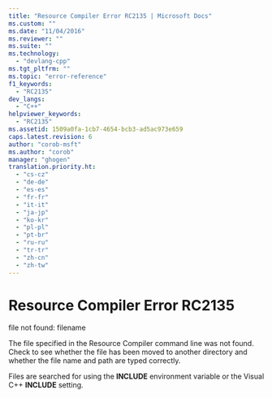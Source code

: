 ```yaml
---
title: "Resource Compiler Error RC2135 | Microsoft Docs"
ms.custom: ""
ms.date: "11/04/2016"
ms.reviewer: ""
ms.suite: ""
ms.technology: 
  - "devlang-cpp"
ms.tgt_pltfrm: ""
ms.topic: "error-reference"
f1_keywords: 
  - "RC2135"
dev_langs: 
  - "C++"
helpviewer_keywords: 
  - "RC2135"
ms.assetid: 1509a0fa-1cb7-4654-bcb3-ad5ac973e659
caps.latest.revision: 6
author: "corob-msft"
ms.author: "corob"
manager: "ghogen"
translation.priority.ht: 
  - "cs-cz"
  - "de-de"
  - "es-es"
  - "fr-fr"
  - "it-it"
  - "ja-jp"
  - "ko-kr"
  - "pl-pl"
  - "pt-br"
  - "ru-ru"
  - "tr-tr"
  - "zh-cn"
  - "zh-tw"
---
```

# Resource Compiler Error RC2135
file not found: filename  
  
 The file specified in the Resource Compiler command line was not found. Check to see whether the file has been moved to another directory and whether the file name and path are typed correctly.  
  
 Files are searched for using the **INCLUDE** environment variable or the Visual C++ **INCLUDE** setting.